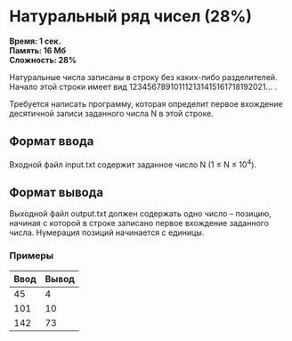 <h1 class="title">Натуральный ряд чисел (28%)</h1>
<p><b>Время: 1 сек.<br>Память: 16 Мб<br>Сложность: 28%</b></p>
<p>Натуральные числа записаны в строку без каких-либо разделителей. Начало этой строки имеет вид 123456789101112131415161718192021… .</p>
<p>Требуется написать программу, которая определит первое вхождение десятичной записи заданного числа N в этой строке.</p>
<h2>Формат ввода</h2>
<p>Входной файл input.txt содержит заданное число N (1 ≤ N ≤ 10<sup>4</sup>).</p>
<h2>Формат вывода</h2>
<p>Выходной файл output.txt должен содержать одно число – позицию, начиная с которой в строке записано первое вхождение заданного числа. Нумерация позиций начинается с единицы.</p>
<h3>Примеры</h3>
<table class="sample-tests">
  <thead>
     <tr>
        <th>Ввод</th>
        <th>Вывод</th>
     </tr>
  </thead>
  <tbody>
     <tr>
        <td>45</td>
        <td>4</td>
     </tr>
     <tr>
         <td>101</td>
         <td>10</td>
     </tr>
     <tr>
          <td>142</td>
          <td>73</td>
     </tr>
  </tbody>
</table>